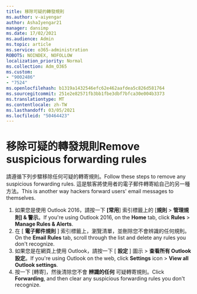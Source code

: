 ```yaml
---
title: 移除可疑的轉發規則
ms.author: v-aiyengar
author: AshaIyengar21
manager: dansimp
ms.date: 17/02/2021
ms.audience: Admin
ms.topic: article
ms.service: o365-administration
ROBOTS: NOINDEX, NOFOLLOW
localization_priority: Normal
ms.collection: Adm_O365
ms.custom:
- "9002486"
- "7524"
ms.openlocfilehash: b1319a1432546efc62e462aafdea5c826d581764
ms.sourcegitcommit: 251e2e82571fb3bb1fbe3dbf7bfca30e004b3373
ms.translationtype: MT
ms.contentlocale: zh-TW
ms.lasthandoff: 03/05/2021
ms.locfileid: "50464423"
---
```

# <a name="remove-suspicious-forwarding-rules"></a><span data-ttu-id="ee582-102">移除可疑的轉發規則</span><span class="sxs-lookup"><span data-stu-id="ee582-102">Remove suspicious forwarding rules</span></span>

<span data-ttu-id="ee582-103">請遵循下列步驟移除任何可疑的轉寄規則。</span><span class="sxs-lookup"><span data-stu-id="ee582-103">Follow these steps to remove any suspicious forwarding rules.</span></span> <span data-ttu-id="ee582-104">這是駭客將使用者的電子郵件轉寄給自己的另一種方法。</span><span class="sxs-lookup"><span data-stu-id="ee582-104">This is another way hackers forward users' email messages to themselves.</span></span>

1. <span data-ttu-id="ee582-105">如果您是使用 Outlook 2016，請按一下 **[常用**] 索引標籤上的 [**規則**  >  **管理規則] & 警示**。</span><span class="sxs-lookup"><span data-stu-id="ee582-105">If you're using Outlook 2016, on the **Home** tab, click **Rules** > **Manage Rules & Alerts**.</span></span> 
1. <span data-ttu-id="ee582-106">在 [ **電子郵件規則** ] 索引標籤上，瀏覽清單，並刪除您不會辨識的任何規則。</span><span class="sxs-lookup"><span data-stu-id="ee582-106">On the **Email Rules** tab, scroll through the list and delete any rules you don't recognize.</span></span>
1. <span data-ttu-id="ee582-107">如果您是在網頁上使用 Outlook，請按一下 [ **設定** ] 圖示 > **查看所有 Outlook 設定**。</span><span class="sxs-lookup"><span data-stu-id="ee582-107">If you're using Outlook on the web, click **Settings** icon > **View all Outlook settings**.</span></span>
1. <span data-ttu-id="ee582-108">按一下 [轉寄]，然後清除您不會 **辨識的任何** 可疑轉寄規則。</span><span class="sxs-lookup"><span data-stu-id="ee582-108">Click **Forwarding**, and then clear any suspicious forwarding rules you don't recognize.</span></span>
